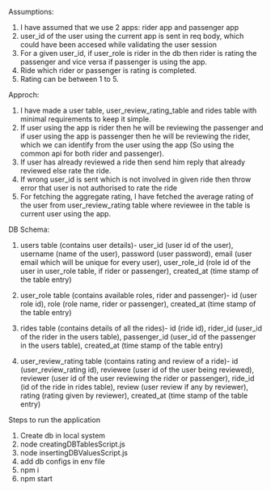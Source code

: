 Assumptions:

1. I have assumed that we use 2 apps: rider app and passenger app
2. user_id of the user using the current app is sent in req body, which could have been accesed while validating the user session
3. For a given user_id, if user_role is rider in the db then rider is rating the passenger and vice versa if passenger is using the app.
4. Ride which rider or passenger is rating is completed.
5. Rating can be between 1 to 5.

Approch:

1. I have made a user table, user_review_rating_table and rides table with minimal requirements to keep it simple.
2. If user using the app is rider then he will be reviewing the passenger and if user using the app is passenger then he will be reviewing the rider, which we can identify from the user using the app (So using the common api for both rider and passenger).
3. If user has already reviewed a ride then send him reply that already reviewed else rate the ride.
4. If wrong user_id is sent which is not involved in given ride then throw error that user is not authorised to rate the ride
5. For fetching the aggregate rating, I have fetched the average rating of the user from user_review_rating table where reviewee in the table is current user using the app.

DB Schema:

1. users table (contains user details)-
   user_id (user id of the user),
   username (name of the user),
   password (user password),
   email (user email which will be unique for every user),
   user_role_id (role id of the user in user_role table, if rider or passenger),
   created_at (time stamp of the table entry)

2. user_role table (contains available roles, rider and passenger)-
   id (user role id),
   role (role name, rider or passenger),
   created_at (time stamp of the table entry)

3. rides table (contains details of all the rides)-
   id (ride id),
   rider_id (user_id of the rider in the users table),
   passenger_id (user_id of the passenger in the users table),
   created_at (time stamp of the table entry)

4. user_review_rating table (contains rating and review of a ride)-
   id (user_review_rating id),
   reviewee (user id of the user being reviewed),
   reviewer (user id of the user reviewing the rider or passenger),
   ride_id (id of the ride in rides table),
   review (user review if any by reviewer),
   rating (rating given by reviewer),
   created_at (time stamp of the table entry)

Steps to run the application

1. Create db in local system
2. node creatingDBTablesScript.js
3. node insertingDBValuesScript.js
4. add db configs in env file
5. npm i
6. npm start
